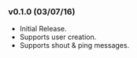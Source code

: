 ### v0.1.0 (03/07/16)

- Initial Release.
- Supports user creation.
- Supports shout & ping messages.
